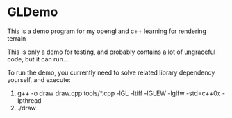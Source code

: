 GLDemo
======

This is a demo program for my opengl and c++ learning for
rendering terrain

This is only a demo for testing, and probably contains a lot of
ungraceful code, but it can run...

To run the demo, you currently need to solve related library
dependency yourself, and execute:
1. g++ -o draw draw.cpp tools/*.cpp -lGL -ltiff -lGLEW -lglfw -std=c++0x -lpthread
2. ./draw
